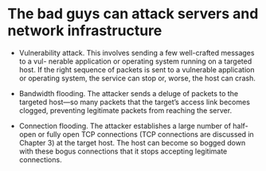 # The bad guys can attack servers and network infrastructure

* Vulnerability attack. This involves sending a few well-crafted messages to a vul- nerable application or operating system running on a targeted host. If the right sequence of packets is sent to a vulnerable application or operating system, the service can stop or, worse, the host can crash.

* Bandwidth flooding. The attacker sends a deluge of packets to the targeted host—so many packets that the target’s access link becomes clogged, preventing legitimate packets from reaching the server.

* Connection flooding. The attacker establishes a large number of half-open or fully open TCP connections (TCP connections are discussed in Chapter 3) at the target host. The host can become so bogged down with these bogus connections that it stops accepting legitimate connections.